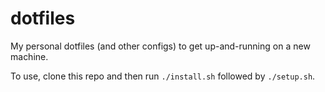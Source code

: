 # dotfiles

My personal dotfiles (and other configs) to get up-and-running on a new machine.

To use, clone this repo and then run `./install.sh` followed by `./setup.sh`.
